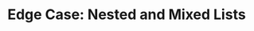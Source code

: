 ---
title: "Edge Case: Nested and Mixed Lists"
tags:
  - content
  - css
  - edge case
  - lists
  - markup
---